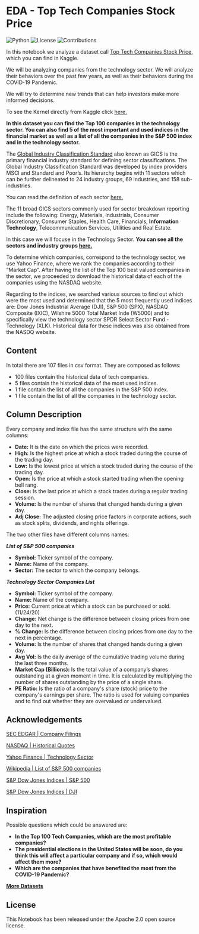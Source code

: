 # EDA - Top Tech Companies Stock Price

![Python](https://img.shields.io/badge/Python-3.7.6-blue) ![License](https://img.shields.io/badge/License-Apache%202.0-orange) ![Contributions](https://img.shields.io/badge/Contributions-Welcome-green)

In this notebook we analyze a dataset call [Top Tech Companies Stock Price](https://www.kaggle.com/tomasmantero/top-tech-companies-stock-price), which you can find in Kaggle.

We will be analyzing companies from the technology sector. We will analyze their behaviors over the past few years, as well as their behaviors during the COVID-19 Pandemic.

We will try to determine new trends that can help investors make more informed decisions.

To see the Kernel directly from Kaggle click [here.](https://www.kaggle.com/tomasmantero/eda-top-tech-companies-stock-price-dataset)

**In this dataset you can find the Top 100 companies in the technology sector. You can also find 5 of the most important and used indices in the financial market as well as a list of all the companies in the S&P 500 index and in the technology sector.**

The [Global Industry Classification Standard](https://www.investopedia.com/terms/s/sector-breakdown.asp) also known as GICS is the primary financial industry standard for defining sector classifications. The Global Industry Classification Standard was developed by index providers MSCI and Standard and Poor’s. Its hierarchy begins with 11 sectors which can be further delineated to 24 industry groups, 69 industries, and 158 sub-industries.

You can read the definition of each sector [here.](https://www.msci.com/documents/1296102/11185224/GICS+Sector+definitions+Sept+2018.pdf/afc87e7b-bbfe-c492-82af-69400ee19e4f)

The 11 broad GICS sectors commonly used for sector breakdown reporting include the following:
Energy, Materials, Industrials, Consumer Discretionary, Consumer Staples, Health Care, Financials, **Information Technology**, Telecommunication Services, Utilities and Real Estate.

In this case we will focuse in the Technology Sector. **You can see all the sectors and industry groups [here.](https://www.bloomberg.com/markets/sectors)**

To determine which companies, correspond to the technology sector, we use Yahoo Finance, where we rank the companies according to their “Market Cap”. After having the list of the Top 100 best valued companies in the sector, we proceeded to download the historical data of each of the companies using the NASDAQ website.

Regarding to the indices, we searched various sources to find out which were the most used and determined that the 5 most frequently used indices are: Dow Jones Industrial Average (DJI), S&P 500 (SPX), NASDAQ Composite (IXIC), Wilshire 5000 Total Market Inde (W5000) and to specifically view the technology sector SPDR Select Sector Fund - Technology (XLK).  Historical data for these indices was also obtained from the NASDQ website.

## Content

In total there are 107 files in csv format. They are composed as follows:

- 100 files contain the historical data of tech companies. 
- 5 files contain the historical data of the most used indices. 
- 1 file contain the list of all the companies in the S&P 500 index.
- 1 file contain the list of all the companies in the technology sector.

## Column Description

Every company and index file has the same structure with the same columns:

- **Date:** It is the date on which the prices were recorded.
- **High:** Is the highest price at which a stock traded during the course of the trading day.
- **Low:** Is the lowest price at which a stock traded during the course of the trading day.
- **Open:** Is the price at which a stock started trading when the opening bell rang.
- **Close:** Is the last price at which a stock trades during a regular trading session.
- **Volume:** Is the number of shares that changed hands during a given day.
- **Adj Close:** The adjusted closing price factors in corporate actions, such as stock splits, dividends, and rights offerings.

The two other files have different columns names:

***List of S&P 500 companies***

- **Symbol:** Ticker symbol of the company.
- **Name:** Name of the company.
- **Sector:** The sector to which the company belongs.

***Technology Sector Companies List***

- **Symbol:** Ticker symbol of the company.
- **Name:** Name of the company.
- **Price:** Current price at which a stock can be purchased or sold. (11/24/20)
- **Change:** Net change is the difference between closing prices from one day to the next.
- **% Change:** Is the difference between closing prices from one day to the next in percentage. 
- **Volume:** Is the number of shares that changed hands during a given day.
- **Avg Vol:** Is the daily average of the cumulative trading volume during the last three months.
- **Market Cap (Billions):** Is the total value of a company’s shares outstanding at a given moment in time. It is calculated by multiplying the number of shares outstanding by the price of a single share.
- **PE Ratio:** Is the ratio of a company's share (stock) price to the company's earnings per share. The ratio is used for valuing companies and to find out whether they are overvalued or undervalued.

## Acknowledgements

[SEC EDGAR | Company Filings](https://www.sec.gov/edgar/searchedgar/companysearch.html)

[NASDAQ | Historical Quotes](https://www.nasdaq.com/)

[Yahoo Finance | Technology Sector](https://finance.yahoo.com/screener/predefined/ms_technology?offset=0&count=100)

[Wikipedia | List of S&P 500 companies](https://en.wikipedia.org/wiki/List_of_S%26P_500_companies)

[S&P Dow Jones Indices | S&P 500](https://www.spglobal.com/spdji/en/indices/equity/sp-500/#data)

[S&P Dow Jones Indices | DJI](https://www.spglobal.com/spdji/en/indices/equity/dow-jones-industrial-average/#data)

## Inspiration

Possible questions which could be answered are:

- **In the Top 100 Tech Companies, which are the most profitable companies?**
- **The presidential elections in the United States will be soon, do you think this will affect a particular company and if so, which would affect them more?**
- **Which are the companies that have benefited the most from the COVID-19 Pandemic?**

**[More Datasets](https://www.kaggle.com/tomasmantero/datasets)**

## License

This Notebook has been released under the Apache 2.0 open source license.
